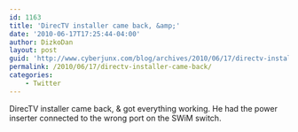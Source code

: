 ```yaml
---
id: 1163
title: 'DirecTV installer came back, &amp;'
date: '2010-06-17T17:25:44-04:00'
author: DizkoDan
layout: post
guid: 'http://www.cyberjunx.com/blog/archives/2010/06/17/directv-installer-came-back/'
permalink: /2010/06/17/directv-installer-came-back/
categories:
    - Twitter
---
```


DirecTV installer came back, &amp; got everything working. He had the power inserter connected to the wrong port on the SWiM switch.